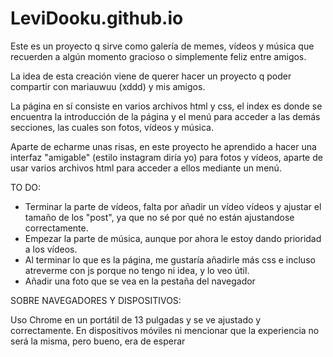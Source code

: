 # LeviDooku.github.io

Este es un proyecto q sirve como galería de memes, vídeos y música que recuerden a algún momento gracioso o simplemente feliz entre amigos.  

La idea de esta creación viene de querer hacer un proyecto q poder compartir con mariauwuu (xddd) y mis amigos.  

La página en sí consiste en varios archivos html y css, el index es donde se encuentra la introducción de la página y el menú para acceder a las demás secciones, las cuales son fotos, vídeos y música.  

Aparte de echarme unas risas, en este proyecto he aprendido a hacer una interfaz "amigable" (estilo instagram diría yo) para fotos y vídeos, aparte de usar varios archivos html para acceder a ellos mediante un menú.  

TO DO:

- Terminar la parte de vídeos, falta por añadir un vídeo vídeos y ajustar el tamaño de los "post", ya que no sé por qué no están ajustandose correctamente.
- Empezar la parte de música, aunque por ahora le estoy dando prioridad a los vídeos.
- Al terminar lo que es la página, me gustaría añadirle más css e incluso atreverme con js porque no tengo ni idea, y lo veo útil.
- Añadir una foto que se vea en la pestaña del navegador

SOBRE NAVEGADORES Y DISPOSITIVOS:  

Uso Chrome en un portátil de 13 pulgadas y se ve ajustado y correctamente. En dispositivos móviles ni mencionar que la experiencia no será la misma, pero bueno, era de esperar
